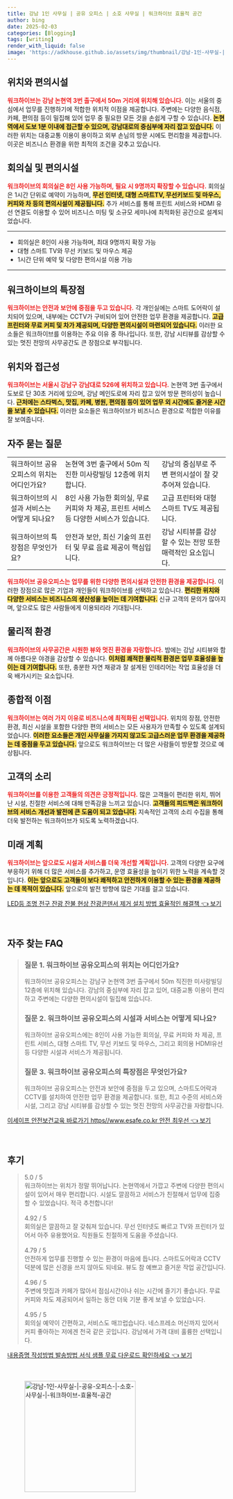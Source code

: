 ```yaml
---
title: 강남 1인 사무실 | 공유 오피스 | 소호 사무실 | 워크하이브 효율적 공간
author: bing
date: 2025-02-03
categories: [Blogging]
tags: [writing]
render_with_liquid: false
image: 'https://adkhouse.github.io/assets/img/thumbnail/강남-1인-사무실-|-공유-오피스-|-소호-사무실-|-워크하이브-효율적-공간.webp'
---
```



<h2 id='위치와편의시설'>위치와 편의시설</h2>

<p><b><span style="color: #ee2323;">워크하이브는 강남 논현역 3번 출구에서 50m 거리에 위치해 있습니다.</span></b> 이는 서울의 중심에서 업무를 진행하기에 적합한 위치적 이점을 제공합니다. 주변에는 다양한 음식점, 카페, 편의점 등이 밀집해 있어 업무 중 필요한 모든 것을 손쉽게 구할 수 있습니다. <b><span style="background-color: #ffe066;">논현역에서 도보 1분 이내에 접근할 수 있으며, 강남대로의 중심부에 자리 잡고 있습니다.</span></b> 이러한 위치는 대중교통 이용이 용이하고 외부 손님의 방문 시에도 편리함을 제공합니다. 이곳은 비즈니스 환경을 위한 최적의 조건을 갖추고 있습니다.</p>

<h2 id='회의실및편의시설'>회의실 및 편의시설</h2>

<p><b><span style="color: #ee2323;">워크하이브의 회의실은 8인 사용 가능하며, 필요 시 9명까지 확장할 수 있습니다.</span></b> 회의실은 1시간 단위로 예약이 가능하며, <b><span style="background-color: #ffe066;">무선 인터넷, 대형 스마트TV, 무선키보드 및 마우스, 커피와 차 등의 편의시설이 제공됩니다.</span></b> 추가 서비스를 통해 프린트 서비스와 HDMI 유선 연결도 이용할 수 있어 비즈니스 미팅 및 소규모 세미나에 최적화된 공간으로 설계되었습니다.</p>

<hr />

<ul>
    <li>회의실은 8인이 사용 가능하며, 최대 9명까지 확장 가능</li>
    <li>대형 스마트 TV와 무선 키보드 및 마우스 제공</li>
    <li>1시간 단위 예약 및 다양한 편의시설 이용 가능</li>
</ul>

<hr />

<h2 id='워크하이브특장점'>워크하이브의 특장점</h2>

<p><b><span style="color: #ee2323;">워크하이브는 안전과 보안에 중점을 두고 있습니다.</span></b> 각 개인실에는 스마트 도어락이 설치되어 있으며, 내부에는 CCTV가 구비되어 있어 안전한 업무 환경을 제공합니다. <b><span style="background-color: #ffe066;">고급 프린터와 무료 커피 및 차가 제공되며, 다양한 편의시설이 마련되어 있습니다.</span></b> 이러한 요소들은 워크하이브를 이용하는 주요 이유 중 하나입니다. 또한, 강남 시티뷰를 감상할 수 있는 멋진 전망의 사무공간도 큰 장점으로 부각됩니다.</p>

<h2 id='위치와접근성'>위치와 접근성</h2>

<p><b><span style="color: #ee2323;">워크하이브는 서울시 강남구 강남대로 526에 위치하고 있습니다.</span></b> 논현역 3번 출구에서 도보로 단 30초 거리에 있으며, 강남 메인도로에 자리 잡고 있어 방문 편의성이 높습니다. <b><span style="background-color: #ffe066;">근처에는 스타벅스, 맛집, 카페, 병원, 편의점 등이 있어 업무 외 시간에도 즐거운 시간을 보낼 수 있습니다.</span></b> 이러한 요소들은 워크하이브가 비즈니스 환경으로 적합한 이유를 잘 보여줍니다.</p>

<h2 id='자주묻는질문'>자주 묻는 질문</h2>

<table>
    <tr>
        <td>워크하이브 공유오피스의 위치는 어디인가요?</td>
        <td>논현역 3번 출구에서 50m 직진한 미사랑빌딩 12층에 위치합니다.</td>
        <td>강남의 중심부로 주변 편의시설이 잘 갖추어져 있습니다.</td>
    </tr>
    <tr>
        <td>워크하이브의 시설과 서비스는 어떻게 되나요?</td>
        <td>8인 사용 가능한 회의실, 무료 커피와 차 제공, 프린트 서비스 등 다양한 서비스가 있습니다.</td>
        <td>고급 프린터와 대형 스마트 TV도 제공됩니다.</td>
    </tr>
    <tr>
        <td>워크하이브의 특장점은 무엇인가요?</td>
        <td>안전과 보안, 최신 기술의 프린터 및 무료 음료 제공이 핵심입니다.</td>
        <td>강남 시티뷰를 감상할 수 있는 전망 또한 매력적인 요소입니다.</td>
    </tr>
</table>

<p><b><span style="color: #ee2323;">워크하이브 공유오피스는 업무를 위한 다양한 편의시설과 안전한 환경을 제공합니다.</span></b> 이러한 장점으로 많은 기업과 개인들이 워크하이브를 선택하고 있습니다. <b><span style="background-color: #ffe066;">편리한 위치와 다양한 서비스는 비즈니스의 생산성을 높이는 데 기여합니다.</span></b> 신규 고객의 문의가 많아지며, 앞으로도 많은 사람들에게 이용되리라 기대됩니다.</p>

<h2 id='물리적환경'>물리적 환경</h2>

<p><b><span style="color: #ee2323;">워크하이브의 사무공간은 시원한 뷰와 멋진 환경을 자랑합니다.</span></b> 밤에는 강남 시티뷰와 함께 아름다운 야경을 감상할 수 있습니다. <b><span style="background-color: #ffe066;">이처럼 쾌적한 물리적 환경은 업무 효율성을 높이는 데 기여합니다.</span></b> 또한, 충분한 자연 채광과 잘 설계된 인테리어는 작업 효율성을 더욱 배가시키는 요소입니다.</p>

<h2 id='종합적이점'>종합적 이점</h2>

<p><b><span style="color: #ee2323;">워크하이브는 여러 가지 이유로 비즈니스에 최적화된 선택입니다.</span></b> 위치의 장점, 안전한 환경, 최신 시설을 포함한 다양한 편의 서비스는 모든 사용자가 만족할 수 있도록 설계되었습니다. <b><span style="background-color: #ffe066;">이러한 요소들은 개인 사무실을 가지지 않고도 고급스러운 업무 환경을 제공하는 데 중점을 두고 있습니다.</span></b> 앞으로도 워크하이브는 더 많은 사람들이 방문할 것으로 예상됩니다.</p>

<h2 id='고객의소리'>고객의 소리</h2>

<p><b><span style="color: #ee2323;">워크하이브를 이용한 고객들의 의견은 긍정적입니다.</span></b> 많은 고객들이 편리한 위치, 뛰어난 시설, 친절한 서비스에 대해 만족감을 느끼고 있습니다. <b><span style="background-color: #ffe066;">고객들의 피드백은 워크하이브의 서비스 개선과 발전에 큰 도움이 되고 있습니다.</span></b> 지속적인 고객의 소리 수집을 통해 더욱 발전하는 워크하이브가 되도록 노력하겠습니다.</p>

<h2 id='미래계획'>미래 계획</h2>

<p><b><span style="color: #ee2323;">워크하이브는 앞으로도 시설과 서비스를 더욱 개선할 계획입니다.</span></b> 고객의 다양한 요구에 부응하기 위해 더 많은 서비스를 추가하고, 운영 효율성을 높이기 위한 노력을 계속할 것입니다. <b><span style="background-color: #ffe066;">이는 앞으로도 고객들이 보다 쾌적하고 안전하게 이용할 수 있는 환경을 제공하는 데 목적이 있습니다.</span></b> 앞으로의 발전 방향에 많은 기대를 걸고 있습니다.</p>


<p><a class="click-button" title="LED등 조명 전구 잔광 잔불 현상 잔광콘덴서 제거 설치 방법 효율적인 해결책" href="https://adkhouse.github.io/posts/LED%EB%93%B1-%EC%A1%B0%EB%AA%85-%EC%A0%84%EA%B5%AC-%EC%9E%94%EA%B4%91-%EC%9E%94%EB%B6%88-%ED%98%84%EC%83%81-%EC%9E%94%EA%B4%91%EC%BD%98%EB%8D%B4%EC%84%9C-%EC%A0%9C%EA%B1%B0-%EC%84%A4%EC%B9%98-%EB%B0%A9%EB%B2%95-%ED%9A%A8%EC%9C%A8%EC%A0%81%EC%9D%B8-%ED%95%B4%EA%B2%B0%EC%B1%85/" rel="dofollow">LED등 조명 전구 잔광 잔불 현상 잔광콘덴서 제거 설치 방법 효율적인 해결책 👈 보기</a></p><br>
<h2 id='자주_찾는_FAQ'>자주 찾는 FAQ</h2>
<div itemscope="" itemtype="https://schema.org/FAQPage">
<blockquote>
<div itemscope="" itemprop="mainEntity" itemtype="https://schema.org/Question">
<h3 itemprop="name">질문 1. 워크하이브 공유오피스의 위치는 어디인가요?</h3>
<div itemscope="" itemprop="acceptedAnswer" itemtype="https://schema.org/Answer">
<span itemprop="text">
<p>워크하이브 공유오피스는 강남구 논현역 3번 출구에서 50m 직진한 미사랑빌딩 12층에 위치해 있습니다. 강남의 중심부에 자리 잡고 있어, 대중교통 이용이 편리하고 주변에는 다양한 편의시설이 밀집해 있습니다.</p>
</span>
</div>
</div>
<div itemscope="" itemprop="mainEntity" itemtype="https://schema.org/Question">
<h3 itemprop="name">질문 2. 워크하이브 공유오피스의 시설과 서비스는 어떻게 되나요?</h3>
<div itemscope="" itemprop="acceptedAnswer" itemtype="https://schema.org/Answer">
<span itemprop="text">
<p>워크하이브 공유오피스에는 8인이 사용 가능한 회의실, 무료 커피와 차 제공, 프린트 서비스, 대형 스마트 TV, 무선 키보드 및 마우스, 그리고 회의용 HDMI유선 등 다양한 시설과 서비스가 제공됩니다.</p>
</span>
</div>
</div>
<div itemscope="" itemprop="mainEntity" itemtype="https://schema.org/Question">
<h3 itemprop="name">질문 3. 워크하이브 공유오피스의 특장점은 무엇인가요?</h3>
<div itemscope="" itemprop="acceptedAnswer" itemtype="https://schema.org/Answer">
<span itemprop="text">
<p>워크하이브 공유오피스는 안전과 보안에 중점을 두고 있으며, 스마트도어락과 CCTV를 설치하여 안전한 업무 환경을 제공합니다. 또한, 최고 수준의 서비스와 시설, 그리고 강남 시티뷰를 감상할 수 있는 멋진 전망의 사무공간을 자랑합니다.</p>
</span>
</div>
</div>
</blockquote>
</div>
<p><a class="click-button" title="이세이프 안전보건교육 바로가기 https//www.esafe.co.kr 안전 최우선" href="https://adkhouse.github.io/posts/%EC%9D%B4%EC%84%B8%EC%9D%B4%ED%94%84-%EC%95%88%EC%A0%84%EB%B3%B4%EA%B1%B4%EA%B5%90%EC%9C%A1-%EB%B0%94%EB%A1%9C%EA%B0%80%EA%B8%B0-httpswww.esafe.co.kr-%EC%95%88%EC%A0%84-%EC%B5%9C%EC%9A%B0%EC%84%A0/" rel="dofollow">이세이프 안전보건교육 바로가기 https//www.esafe.co.kr 안전 최우선 👈 보기</a></p><br>
<h2 id='후기'>후기</h2>
<div itemscope itemtype="https://schema.org/Product">
  <blockquote>
  <div itemprop="review" itemscope itemtype="https://schema.org/Review">
      <div itemprop="reviewRating" itemscope itemtype="https://schema.org/Rating"> <span itemprop="ratingValue">5.0</span> / <span itemprop="bestRating">5</span> </div>
      <span itemprop="reviewBody">워크하이브는 위치가 정말 뛰어납니다. 논현역에서 가깝고 주변에 다양한 편의시설이 있어서 매우 편리합니다. 시설도 깔끔하고 서비스가 친절해서 업무에 집중할 수 있었습니다. 적극 추천합니다!</span>
  </div>
  <br>
  <div itemprop="review" itemscope itemtype="https://schema.org/Review">
      <div itemprop="reviewRating" itemscope itemtype="https://schema.org/Rating"> <span itemprop="ratingValue">4.92</span> / <span itemprop="bestRating">5</span> </div>
      <span itemprop="reviewBody">회의실은 깔끔하고 잘 갖춰져 있습니다. 무선 인터넷도 빠르고 TV와 프린터가 있어서 아주 유용했어요. 직원들도 친절하게 도움을 주셨습니다.</span>
  </div>
  <br>
  <div itemprop="review" itemscope itemtype="https://schema.org/Review">
      <div itemprop="reviewRating" itemscope itemtype="https://schema.org/Rating"> <span itemprop="ratingValue">4.79</span> / <span itemprop="bestRating">5</span> </div>
      <span itemprop="reviewBody">안전하게 업무를 진행할 수 있는 환경이 마음에 듭니다. 스마트도어락과 CCTV 덕분에 많은 신경을 쓰지 않아도 되네요. 뷰도 참 예쁘고 즐거운 작업 공간입니다.</span>
  </div>
  <br>
  <div itemprop="review" itemscope itemtype="https://schema.org/Review">
      <div itemprop="reviewRating" itemscope itemtype="https://schema.org/Rating"> <span itemprop="ratingValue">4.96</span> / <span itemprop="bestRating">5</span> </div>
      <span itemprop="reviewBody">주변에 맛집과 카페가 많아서 점심시간이나 쉬는 시간에 즐기기 좋습니다. 무료 커피와 차도 제공되어서 일하는 동안 더욱 기분 좋게 보낼 수 있었습니다.</span>
  </div>
  <br>
  <div itemprop="review" itemscope itemtype="https://schema.org/Review">
      <div itemprop="reviewRating" itemscope itemtype="https://schema.org/Rating"> <span itemprop="ratingValue">4.95</span> / <span itemprop="bestRating">5</span> </div>
      <span itemprop="reviewBody">회의실 예약이 간편하고, 서비스도 매끄럽습니다. 네스프레소 머신까지 있어서 커피 좋아하는 저에겐 천국 같은 곳입니다. 강남에서 가격 대비 훌륭한 선택입니다.</span>
  </div>
  </blockquote>
</div>
<p><a class="click-button" title="내용증명 작성방법 발송방법 서식 샘플 무료 다운로드 확인하세요" href="https://adkhouse.github.io/posts/%EB%82%B4%EC%9A%A9%EC%A6%9D%EB%AA%85-%EC%9E%91%EC%84%B1%EB%B0%A9%EB%B2%95-%EB%B0%9C%EC%86%A1%EB%B0%A9%EB%B2%95-%EC%84%9C%EC%8B%9D-%EC%83%98%ED%94%8C-%EB%AC%B4%EB%A3%8C-%EB%8B%A4%EC%9A%B4%EB%A1%9C%EB%93%9C-%ED%99%95%EC%9D%B8%ED%95%98%EC%84%B8%EC%9A%94/" rel="dofollow">내용증명 작성방법 발송방법 서식 샘플 무료 다운로드 확인하세요 👈 보기</a></p><br>
<figure class="image"><img src="https://adkhouse.github.io/assets/img/thumbnail/강남-1인-사무실-|-공유-오피스-|-소호-사무실-|-워크하이브-효율적-공간.webp" alt="강남-1인-사무실-|-공유-오피스-|-소호-사무실-|-워크하이브-효율적-공간" width="256" height="256"></figure>
